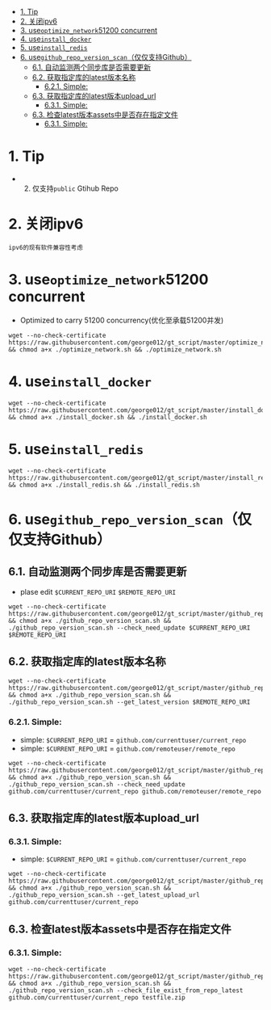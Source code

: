 <!-- TOC -->

- [1. Tip](#1-tip)
- [2. 关闭ipv6](#2-关闭ipv6)
- [3. use`optimize_network`51200 concurrent](#3-useoptimize_network51200-concurrent)
- [4. use`install_docker`](#4-useinstall_docker)
- [5. use`install_redis`](#5-useinstall_redis)
- [6. use`github_repo_version_scan`（仅仅支持Github）](#6-usegithub_repo_version_scan仅仅支持github)
    - [6.1. 自动监测两个同步库是否需要更新](#61-自动监测两个同步库是否需要更新)
    - [6.2. 获取指定库的latest版本名称](#62-获取指定库的latest版本名称)
        - [6.2.1. Simple:](#621-simple)
    - [6.3. 获取指定库的latest版本upload_url](#63-获取指定库的latest版本upload_url)
        - [6.3.1. Simple:](#631-simple)
    - [6.3. 检查latest版本assets中是否存在指定文件](#63-检查latest版本assets中是否存在指定文件)
        - [6.3.1. Simple:](#631-simple-1)

<!-- /TOC -->

# 1. Tip
* 2. 仅支持`public` Gtihub Repo

# 2. 关闭ipv6
```
ipv6的现有软件兼容性考虑
```

# 3. use`optimize_network`51200 concurrent
* Optimized to carry 51200 concurrency(优化至承载51200并发)
```
wget --no-check-certificate https://raw.githubusercontent.com/george012/gt_script/master/optimize_network.sh && chmod a+x ./optimize_network.sh && ./optimize_network.sh
```

# 4. use`install_docker`
```
wget --no-check-certificate https://raw.githubusercontent.com/george012/gt_script/master/install_docker.sh && chmod a+x ./install_docker.sh && ./install_docker.sh
```

# 5. use`install_redis`
```
wget --no-check-certificate https://raw.githubusercontent.com/george012/gt_script/master/install_redis.sh && chmod a+x ./install_redis.sh && ./install_redis.sh
```

# 6. use`github_repo_version_scan`（仅仅支持Github）
## 6.1. 自动监测两个同步库是否需要更新
*   plase edit `$CURRENT_REPO_URI` `$REMOTE_REPO_URI`

```
wget --no-check-certificate https://raw.githubusercontent.com/george012/gt_script/master/github_repo_version_scan.sh && chmod a+x ./github_repo_version_scan.sh && ./github_repo_version_scan.sh --check_need_update $CURRENT_REPO_URI $REMOTE_REPO_URI
```

## 6.2. 获取指定库的latest版本名称
```
wget --no-check-certificate https://raw.githubusercontent.com/george012/gt_script/master/github_repo_version_scan.sh && chmod a+x ./github_repo_version_scan.sh && ./github_repo_version_scan.sh --get_latest_version $REMOTE_REPO_URI
```
### 6.2.1. Simple:
*   simple: `$CURRENT_REPO_URI` = `github.com/currenttuser/current_repo`
*   simple: `$CURRENT_REPO_URI` = `github.com/remoteuser/remote_repo`
```
wget --no-check-certificate https://raw.githubusercontent.com/george012/gt_script/master/github_repo_version_scan.sh && chmod a+x ./github_repo_version_scan.sh && ./github_repo_version_scan.sh --check_need_update github.com/currenttuser/current_repo github.com/remoteuser/remote_repo
```

## 6.3. 获取指定库的latest版本upload_url
### 6.3.1. Simple:
*   simple: `$CURRENT_REPO_URI` = `github.com/currenttuser/current_repo`
```
wget --no-check-certificate https://raw.githubusercontent.com/george012/gt_script/master/github_repo_version_scan.sh && chmod a+x ./github_repo_version_scan.sh && ./github_repo_version_scan.sh --get_latest_upload_url github.com/currenttuser/current_repo
```

## 6.3. 检查latest版本assets中是否存在指定文件
### 6.3.1. Simple:
```
wget --no-check-certificate https://raw.githubusercontent.com/george012/gt_script/master/github_repo_version_scan.sh && chmod a+x ./github_repo_version_scan.sh && ./github_repo_version_scan.sh --check_file_exist_from_repo_latest github.com/currenttuser/current_repo testfile.zip
```